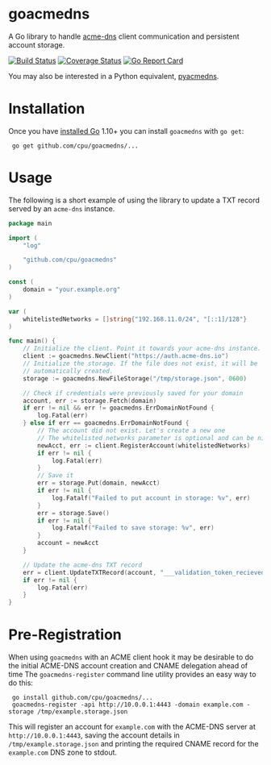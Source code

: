 # goacmedns

A Go library to handle [acme-dns](https://github.com/joohoi/acme-dns) client
communication and persistent account storage.

[![Build Status](https://travis-ci.org/cpu/goacmedns.svg?branch=master)](https://travis-ci.org/cpu/goacmedns)
[![Coverage Status](https://coveralls.io/repos/github/cpu/goacmedns/badge.svg?branch=master)](https://coveralls.io/github/cpu/goacmedns?branch=master)
[![Go Report Card](https://goreportcard.com/badge/github.com/cpu/goacmedns)](https://goreportcard.com/report/github.com/cpu/goacmedns)

You may also be interested in a Python equivalent,
[pyacmedns](https://github.com/joohoi/pyacmedns/).

# Installation

Once you have [installed Go](https://golang.org/doc/install) 1.10+ you can
install `goacmedns` with `go get`:

     go get github.com/cpu/goacmedns/...

# Usage

The following is a short example of using the library to update a TXT record
served by an `acme-dns` instance.

```go
package main

import (
	"log"

	"github.com/cpu/goacmedns"
)

const (
	domain = "your.example.org"
)

var (
	whitelistedNetworks = []string{"192.168.11.0/24", "[::1]/128"}
)

func main() {
	// Initialize the client. Point it towards your acme-dns instance.
	client := goacmedns.NewClient("https://auth.acme-dns.io")
	// Initialize the storage. If the file does not exist, it will be
	// automatically created.
	storage := goacmedns.NewFileStorage("/tmp/storage.json", 0600)

	// Check if credentials were previously saved for your domain
	account, err := storage.Fetch(domain)
	if err != nil && err != goacmedns.ErrDomainNotFound {
		log.Fatal(err)
	} else if err == goacmedns.ErrDomainNotFound {
		// The account did not exist. Let's create a new one
		// The whitelisted networks parameter is optional and can be nil
		newAcct, err := client.RegisterAccount(whitelistedNetworks)
		if err != nil {
			log.Fatal(err)
		}
		// Save it
		err = storage.Put(domain, newAcct)
		if err != nil {
			log.Fatalf("Failed to put account in storage: %v", err)
		}
		err = storage.Save()
		if err != nil {
			log.Fatalf("Failed to save storage: %v", err)
		}
		account = newAcct
	}

	// Update the acme-dns TXT record
	err = client.UpdateTXTRecord(account, "___validation_token_recieved_from_the_ca___")
	if err != nil {
		log.Fatal(err)
	}
}
```

# Pre-Registration

When using `goacmedns` with an ACME client hook it may be desirable to do the
initial ACME-DNS account creation and CNAME delegation ahead of time  The
`goacmedns-register` command line utility provides an easy way to do this:

     go install github.com/cpu/goacmedns/...
     goacmedns-register -api http://10.0.0.1:4443 -domain example.com -storage /tmp/example.storage.json

This will register an account for `example.com` with the ACME-DNS server at
`http://10.0.0.1:4443`, saving the account details in
`/tmp/example.storage.json` and printing the required CNAME record for the
`example.com` DNS zone to stdout.
